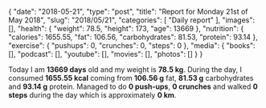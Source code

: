 {
    "date": "2018-05-21",
    "type": "post",
    "title": "Report for Monday 21st of May 2018",
    "slug": "2018\/05\/21",
    "categories": [
        "Daily report"
    ],
    "images": [],
    "health": {
        "weight": 78.5,
        "height": 173,
        "age": 13669
    },
    "nutrition": {
        "calories": 1655.55,
        "fat": 106.56,
        "carbohydrates": 81.53,
        "protein": 93.14
    },
    "exercise": {
        "pushups": 0,
        "crunches": 0,
        "steps": 0
    },
    "media": {
        "books": [],
        "podcast": [],
        "youtube": [],
        "movies": [],
        "photos": []
    }
}

Today I am <strong>13669 days</strong> old and my weight is <strong>78.5 kg</strong>. During the day, I consumed <strong>1655.55 kcal</strong> coming from <strong>106.56 g</strong> fat, <strong>81.53 g</strong> carbohydrates and <strong>93.14 g</strong> protein. Managed to do <strong>0 push-ups</strong>, <strong>0 crunches</strong> and walked <strong>0 steps</strong> during the day which is approximately <strong>0 km</strong>.